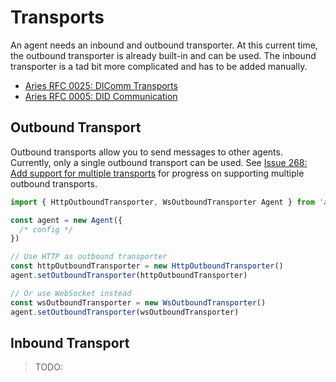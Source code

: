 # Transports

An agent needs an inbound and outbound transporter. At this current time, the outbound transporter is already built-in and can be used. The inbound transporter is a tad bit more complicated and has to be added manually.

- [Aries RFC 0025: DIComm Transports](https://github.com/hyperledger/aries-rfcs/blob/master/features/0025-didcomm-transports/README.md)
- [Aries RFC 0005: DID Communication](https://github.com/hyperledger/aries-rfcs/blob/master/concepts/0005-didcomm/README.md)

## Outbound Transport

Outbound transports allow you to send messages to other agents. Currently, only a single outbound transport can be used. See [Issue 268: Add support for multiple transports](https://github.com/hyperledger/aries-framework-javascript/issues/268) for progress on supporting multiple outbound transports.

```ts
import { HttpOutboundTransporter, WsOutboundTransporter Agent } from 'aries-framework'

const agent = new Agent({
  /* config */
})

// Use HTTP as outbound transporter
const httpOutboundTransporter = new HttpOutboundTransporter()
agent.setOutboundTransporter(httpOutboundTransporter)

// Or use WebSocket instead
const wsOutboundTransporter = new WsOutboundTransporter()
agent.setOutboundTransporter(wsOutboundTransporter)
```

## Inbound Transport

> TODO:
